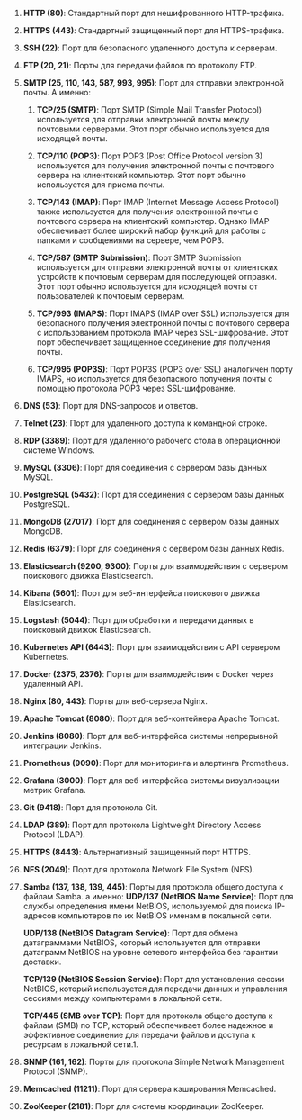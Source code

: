   
1. **HTTP (80)**: Стандартный порт для нешифрованного HTTP-трафика.
2. **HTTPS (443)**: Стандартный защищенный порт для HTTPS-трафика.
3. **SSH (22)**: Порт для безопасного удаленного доступа к серверам.
4. **FTP (20, 21)**: Порты для передачи файлов по протоколу FTP.
5. **SMTP (25, 110, 143, 587, 993, 995)**: Порт для отправки электронной почты. А именно:
	1. **TCP/25 (SMTP)**: Порт SMTP (Simple Mail Transfer Protocol) используется для отправки электронной почты между почтовыми серверами. Этот порт обычно используется для исходящей почты.
	    
	2. **TCP/110 (POP3)**: Порт POP3 (Post Office Protocol version 3) используется для получения электронной почты с почтового сервера на клиентский компьютер. Этот порт обычно используется для приема почты.
	    
	3. **TCP/143 (IMAP)**: Порт IMAP (Internet Message Access Protocol) также используется для получения электронной почты с почтового сервера на клиентский компьютер. Однако IMAP обеспечивает более широкий набор функций для работы с папками и сообщениями на сервере, чем POP3.
	    
	4. **TCP/587 (SMTP Submission)**: Порт SMTP Submission используется для отправки электронной почты от клиентских устройств к почтовым серверам для последующей отправки. Этот порт обычно используется для исходящей почты от пользователей к почтовым серверам.
	    
	5. **TCP/993 (IMAPS)**: Порт IMAPS (IMAP over SSL) используется для безопасного получения электронной почты с почтового сервера с использованием протокола IMAP через SSL-шифрование. Этот порт обеспечивает защищенное соединение для получения почты.
	    
	6. **TCP/995 (POP3S)**: Порт POP3S (POP3 over SSL) аналогичен порту IMAPS, но используется для безопасного получения почты с помощью протокола POP3 через SSL-шифрование.
1. **DNS (53)**: Порт для DNS-запросов и ответов.
2. **Telnet (23)**: Порт для удаленного доступа к командной строке.
3. **RDP (3389)**: Порт для удаленного рабочего стола в операционной системе Windows.
4. **MySQL (3306)**: Порт для соединения с сервером базы данных MySQL.
5. **PostgreSQL (5432)**: Порт для соединения с сервером базы данных PostgreSQL.
6. **MongoDB (27017)**: Порт для соединения с сервером базы данных MongoDB.
7. **Redis (6379)**: Порт для соединения с сервером базы данных Redis.
8. **Elasticsearch (9200, 9300)**: Порты для взаимодействия с сервером поискового движка Elasticsearch.
9. **Kibana (5601)**: Порт для веб-интерфейса поискового движка Elasticsearch.
10. **Logstash (5044)**: Порт для обработки и передачи данных в поисковый движок Elasticsearch.
11. **Kubernetes API (6443)**: Порт для взаимодействия с API сервером Kubernetes.
12. **Docker (2375, 2376)**: Порты для взаимодействия с Docker через удаленный API.
13. **Nginx (80, 443)**: Порты для веб-сервера Nginx.
14. **Apache Tomcat (8080)**: Порт для веб-контейнера Apache Tomcat.
15. **Jenkins (8080)**: Порт для веб-интерфейса системы непрерывной интеграции Jenkins.
16. **Prometheus (9090)**: Порт для мониторинга и алертинга Prometheus.
17. **Grafana (3000)**: Порт для веб-интерфейса системы визуализации метрик Grafana.
18. **Git (9418)**: Порт для протокола Git.
19. **LDAP (389)**: Порт для протокола Lightweight Directory Access Protocol (LDAP).
20. **HTTPS (8443)**: Альтернативный защищенный порт HTTPS.
21. **NFS (2049)**: Порт для протокола Network File System (NFS).
22. **Samba (137, 138, 139, 445)**: Порты для протокола общего доступа к файлам Samba. а именно:
	**UDP/137 (NetBIOS Name Service)**: Порт для службы определения имени NetBIOS, используемой для поиска IP-адресов компьютеров по их NetBIOS именам в локальной сети.

	**UDP/138 (NetBIOS Datagram Service)**: Порт для обмена датаграммами NetBIOS, который используется для отправки датаграмм NetBIOS на уровне сетевого интерфейса без гарантии доставки.

	**TCP/139 (NetBIOS Session Service)**: Порт для установления сессии NetBIOS, который используется для передачи данных и управления сессиями между компьютерами в локальной сети.

	**TCP/445 (SMB over TCP)**: Порт для протокола общего доступа к файлам (SMB) по TCP, который обеспечивает более надежное и эффективное соединение для передачи файлов и доступа к ресурсам в локальной сети.1. 
1. **SNMP (161, 162)**: Порты для протокола Simple Network Management Protocol (SNMP).
2. **Memcached (11211)**: Порт для сервера кэширования Memcached.
3. **ZooKeeper (2181)**: Порт для системы координации ZooKeeper.
